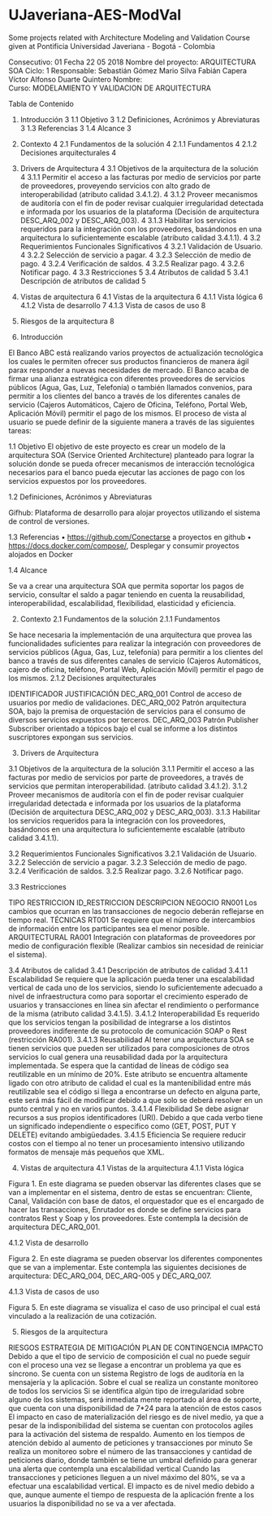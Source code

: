 # UJaveriana-AES-ModVal
Some projects related with Architecture Modeling and Validation Course given at Pontificia Universidad Javeriana - Bogotá - Colombia


 

Consecutivo:	01 	Fecha	22	05	2018
Nombre del proyecto:	ARQUITECTURA SOA
Ciclo:	 1
Responsable:	Sebastián Gómez
Mario Silva
Fabián Capera
Víctor Alfonso Duarte Quintero
Nombre:	 
Curso:	 MODELAMIENTO Y VALIDACION DE ARQUITECTURA







Tabla de Contenido
1.	Introducción	3
1.1	Objetivo	3
1.2	Definiciones, Acrónimos y Abreviaturas	3
1.3	Referencias	3
1.4	Alcance	3
2.	Contexto	4
2.1	Fundamentos de la solución	4
2.1.1	Fundamentos	4
2.1.2	Decisiones arquitecturales	4
3.	Drivers de Arquitectura	4
3.1	Objetivos de la arquitectura de la solución	4
3.1.1	Permitir el acceso a las facturas por medio de servicios por parte de proveedores, proveyendo servicios con alto grado de interoperabilidad (atributo calidad 3.4.1.2).	4
3.1.2	Proveer mecanismos de auditoría con el fin de poder revisar cualquier irregularidad detectada e informada por los usuarios de la plataforma (Decisión de arquitectura DESC_ARQ_002 y DESC_ARQ_003).	4
3.1.3	Habilitar los servicios requeridos para la integración con los proveedores, basándonos en una arquitectura lo suficientemente escalable (atributo calidad 3.4.1.1).	4
3.2	Requerimientos Funcionales Significativos	4
3.2.1	Validación de Usuario.	4
3.2.2	Selección de servicio a pagar.	4
3.2.3	Selección de medio de pago.	4
3.2.4	Verificación de saldos.	4
3.2.5	Realizar pago.	4
3.2.6	Notificar pago.	4
3.3	Restricciones	5
3.4	Atributos de calidad	5
3.4.1	Descripción de atributos de calidad	5
4.	Vistas de arquitectura	6
4.1	Vistas de la arquitectura	6
4.1.1	Vista lógica	6
4.1.2	Vista de desarrollo	7
4.1.3	Vista de casos de uso	8
5.	Riesgos de la arquitectura	8
 

1.	Introducción

El Banco ABC está realizando varios proyectos de actualización tecnológica los cuales le permiten ofrecer sus productos financieros de manera ágil parax responder a nuevas necesidades de mercado.
El Banco acaba de firmar una alianza estratégica con diferentes proveedores de servicios públicos (Agua, Gas, Luz, Telefonía) o también llamados convenios, para permitir a los clientes del banco a través de los diferentes canales de servicio (Cajeros Automáticos, Cajero de Oficina, Teléfono, Portal Web, Aplicación Móvil) permitir el pago de los mismos. El proceso de vista al usuario se puede definir de la siguiente manera a través de las siguientes tareas:

 

1.1	Objetivo
El objetivo de este proyecto es crear un modelo de la arquitectura SOA (Service Oriented Architecture) planteado para lograr la solución donde se pueda ofrecer mecanismos de interacción tecnológica necesarios para el banco pueda ejecutar las acciones de pago con los servicios expuestos por los proveedores. 
                                                                                                                                                                                                                                                                                                                     
1.2	Definiciones, Acrónimos y Abreviaturas

Gifhub: Plataforma de desarrollo para alojar proyectos utilizando el sistema de control de versiones.

1.3	Referencias
•	https://github.com/Conectarse a proyectos en github
•	https://docs.docker.com/compose/, Desplegar y consumir proyectos alojados en Docker

1.4	Alcance

Se va a crear una arquitectura SOA que permita soportar los pagos de servicio, consultar el saldo a pagar teniendo en cuenta la reusabilidad, interoperabilidad, escalabilidad, flexibilidad, elasticidad  y eficiencia.
 
2.	Contexto
2.1	Fundamentos de la solución 
2.1.1	Fundamentos 

Se hace necesaria la implementación de una arquitectura que provea las funcionalidades suficientes para realizar la integración con proveedores de servicios públicos (Agua, Gas, Luz, telefonía) para permitir a los clientes del banco a través de sus diferentes canales de servicio (Cajeros Automáticos, cajero de oficina, teléfono, Portal Web, Aplicación Móvil) permitir el pago de los mismos.
2.1.2	Decisiones arquitecturales 
 
IDENTIFICADOR	JUSTIFICACIÓN
DEC_ARQ_001	Control de acceso de usuarios por medio de validaciones.
DEC_ARQ_002	Patrón arquitectura SOA, bajo la premisa de orquestación de servicios para el consumo de diversos servicios expuestos por terceros.
DEC_ARQ_003	Patrón Publisher Subscriber orientado a tópicos bajo el cual se informe a los distintos suscriptores expongan sus servicios.
 
3.	Drivers de Arquitectura

3.1	Objetivos de la arquitectura de la solución
3.1.1	Permitir el acceso a las facturas por medio de servicios por parte de proveedores, a través de servicios que permitan interoperabilidad. (atributo calidad 3.4.1.2).
3.1.2	Proveer mecanismos de auditoría con el fin de poder revisar cualquier irregularidad detectada e informada por los usuarios de la plataforma (Decisión de arquitectura DESC_ARQ_002 y DESC_ARQ_003).
3.1.3	Habilitar los servicios requeridos para la integración con los proveedores, basándonos en una arquitectura lo suficientemente escalable (atributo calidad 3.4.1.1).

3.2	Requerimientos Funcionales Significativos
3.2.1	Validación de Usuario.
3.2.2	Selección de servicio a pagar.
3.2.3	Selección de medio de pago.
3.2.4	Verificación de saldos.
3.2.5	Realizar pago.
3.2.6	Notificar pago.

 
3.3	Restricciones 
 
TIPO RESTRICCION 	ID_RESTRICCION 	DESCRIPCION
NEGOCIO 	RN001 	Los cambios que ocurran en las transacciones de negocio deberán reflejarse en tiempo real.
TÉCNICAS 	RT001 	Se requiere que el número de intercambios de información entre los participantes sea el menor posible.  
ARQUITECTURAL 	RA001 	Integración con plataformas de proveedores por medio de configuración flexible (Realizar cambios sin necesidad de reiniciar el sistema).

3.4	Atributos de calidad
3.4.1	Descripción de atributos de calidad
3.4.1.1	Escalabilidad 
Se requiere que la aplicación pueda tener una escalabilidad vertical de cada uno de los servicios, siendo lo suficientemente adecuado a nivel de infraestructura como para soportar el crecimiento esperado de usuarios y transacciones en línea sin afectar el rendimiento o performance de la misma (atributo calidad 3.4.1.5).
3.4.1.2	Interoperabilidad 
Es requerido que los servicios tengan la posibilidad de integrarse a los distintos proveedores indiferente de su protocolo de comunicación SOAP o Rest (restricción RA001).
3.4.1.3	Reusabilidad 
Al tener una arquitectura SOA se tienen servicios que pueden ser utilizados para composiciones de otros servicios lo cual genera una reusabilidad dada por la arquitectura implementada. 
Se espera que la cantidad de líneas de código sea reutilizable en un mínimo de 20%. 
Este atributo se encuentra altamente ligado con otro atributo de calidad el cual es la mantenibilidad entre más reutilizable sea el código si llega a encontrarse un defecto en alguna parte, este será más fácil de modificar debido a que solo se deberá resolver en un punto central y no en varios puntos. 
3.4.1.4	Flexibilidad
Se debe asignar recursos a sus propios identificadores (URI). Debido a que cada verbo tiene un significado independiente o especifico como (GET, POST, PUT Y DELETE) evitando ambigüedades. 
3.4.1.5	Eficiencia
Se requiere reducir costos con el tiempo al no tener un procesamiento intensivo utilizando formatos de mensaje más pequeños que XML.


4.	Vistas de arquitectura 
4.1	Vistas de la arquitectura
4.1.1	Vista lógica
 
Figura 1. En este diagrama se pueden observar las diferentes clases que se van a implementar en el sistema, dentro de estas se encuentran: Cliente, Canal, Validación con base de datos, el orquestador que es el encargado de hacer las transacciones, Enrutador es donde se define servicios para contratos Rest y Soap y los proveedores. Este contempla la decisión de arquitectura DEC_ARQ_001.

4.1.2	Vista de desarrollo
 
Figura 2. En este diagrama se pueden observar los diferentes componentes que se van a implementar. Este contempla las siguientes decisiones de arquitectura: DEC_ARQ_004, DEC_ARQ-005 y DEC_ARQ_007.


4.1.3	Vista de casos de uso
 
Figura 5. En este diagrama se visualiza el caso de uso principal el cual está vinculado a la realización de una cotización.

5.	Riesgos de la arquitectura 

RIESGOS	ESTRATEGIA DE MITIGACIÓN	PLAN DE CONTINGENCIA	IMPACTO
Debido a que el tipo de servicio de composición el cual no puede seguir con el proceso una vez se llegase a encontrar un problema ya que es síncrono.	Se cuenta con un sistema Registro de logs de auditoría en la mensajería y la aplicación. Sobre el cual se realiza un constante monitoreo de todos los servicios	Si se identifica algún tipo de irregularidad sobre alguno de los sistemas, será inmediata mente reportado al área de soporte, que cuenta con una disponibilidad de 7*24 para la atención de estos casos	El impacto en caso de materialización del riesgo es de nivel medio, ya que a pesar de la indisponibilidad del sistema se cuentan con protocolos agiles para la activación del sistema de respaldo.
Aumento en los tiempos de atención debido al aumento de peticiones y transacciones por minuto	Se realiza un monitoreo sobre el número de las transacciones y cantidad de peticiones diario, donde también se tiene un umbral definido para generar una alerta que contempla una escalabilidad vertical	Cuando las transacciones y peticiones lleguen a un nivel máximo del 80%, se va a efectuar una escalabilidad vertical.	El impacto es de nivel medio debido a que, aunque aumente el tiempo de respuesta de la aplicación frente a los usuarios la disponibilidad no se va a ver afectada.


